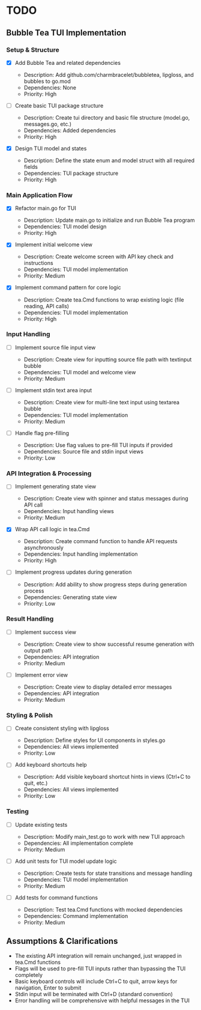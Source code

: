 # TODO

## Bubble Tea TUI Implementation

### Setup & Structure
- [x] Add Bubble Tea and related dependencies
  - Description: Add github.com/charmbracelet/bubbletea, lipgloss, and bubbles to go.mod
  - Dependencies: None
  - Priority: High

- [ ] Create basic TUI package structure
  - Description: Create tui directory and basic file structure (model.go, messages.go, etc.)
  - Dependencies: Added dependencies
  - Priority: High

- [x] Design TUI model and states
  - Description: Define the state enum and model struct with all required fields
  - Dependencies: TUI package structure
  - Priority: High

### Main Application Flow
- [x] Refactor main.go for TUI
  - Description: Update main.go to initialize and run Bubble Tea program
  - Dependencies: TUI model design
  - Priority: High

- [x] Implement initial welcome view
  - Description: Create welcome screen with API key check and instructions
  - Dependencies: TUI model implementation
  - Priority: Medium

- [x] Implement command pattern for core logic
  - Description: Create tea.Cmd functions to wrap existing logic (file reading, API calls)
  - Dependencies: TUI model implementation
  - Priority: High

### Input Handling
- [ ] Implement source file input view
  - Description: Create view for inputting source file path with textinput bubble
  - Dependencies: TUI model and welcome view
  - Priority: Medium

- [ ] Implement stdin text area input
  - Description: Create view for multi-line text input using textarea bubble
  - Dependencies: TUI model implementation
  - Priority: Medium

- [ ] Handle flag pre-filling
  - Description: Use flag values to pre-fill TUI inputs if provided
  - Dependencies: Source file and stdin input views
  - Priority: Low

### API Integration & Processing
- [ ] Implement generating state view
  - Description: Create view with spinner and status messages during API call
  - Dependencies: Input handling views
  - Priority: Medium

- [x] Wrap API call logic in tea.Cmd
  - Description: Create command function to handle API requests asynchronously
  - Dependencies: Input handling implementation
  - Priority: High

- [ ] Implement progress updates during generation
  - Description: Add ability to show progress steps during generation process
  - Dependencies: Generating state view
  - Priority: Low

### Result Handling
- [ ] Implement success view
  - Description: Create view to show successful resume generation with output path
  - Dependencies: API integration
  - Priority: Medium

- [ ] Implement error view
  - Description: Create view to display detailed error messages
  - Dependencies: API integration
  - Priority: Medium

### Styling & Polish
- [ ] Create consistent styling with lipgloss
  - Description: Define styles for UI components in styles.go
  - Dependencies: All views implemented
  - Priority: Low

- [ ] Add keyboard shortcuts help
  - Description: Add visible keyboard shortcut hints in views (Ctrl+C to quit, etc.)
  - Dependencies: All views implemented
  - Priority: Low

### Testing
- [ ] Update existing tests
  - Description: Modify main_test.go to work with new TUI approach
  - Dependencies: All implementation complete
  - Priority: Medium

- [ ] Add unit tests for TUI model update logic
  - Description: Create tests for state transitions and message handling
  - Dependencies: TUI model implementation
  - Priority: Medium

- [ ] Add tests for command functions
  - Description: Test tea.Cmd functions with mocked dependencies
  - Dependencies: Command implementation
  - Priority: Medium

## Assumptions & Clarifications
- The existing API integration will remain unchanged, just wrapped in tea.Cmd functions
- Flags will be used to pre-fill TUI inputs rather than bypassing the TUI completely
- Basic keyboard controls will include Ctrl+C to quit, arrow keys for navigation, Enter to submit
- Stdin input will be terminated with Ctrl+D (standard convention)
- Error handling will be comprehensive with helpful messages in the TUI
